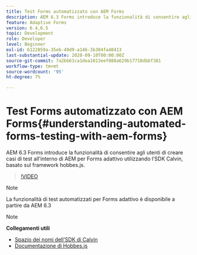 ```yaml
---
title: Test Forms automatizzato con AEM Forms
description: AEM 6.3 Forms introduce la funzionalità di consentire agli utenti di creare casi di test all’interno di AEM per Forms adattivo utilizzando l’SDK Calvin basato sul framework hobbes.js
feature: Adaptive Forms
version: 6.4,6.5
topic: Development
role: Developer
level: Beginner
exl-id: 6122859a-35eb-49d9-a146-3b304fa40413
last-substantial-update: 2020-09-10T00:00:00Z
source-git-commit: 7a2bb61ca1dea1013eef088a629b17718dbbf381
workflow-type: tm+mt
source-wordcount: '95'
ht-degree: 7%

---
```


# Test Forms automatizzato con AEM Forms{#understanding-automated-forms-testing-with-aem-forms}

AEM 6.3 Forms introduce la funzionalità di consentire agli utenti di creare casi di test all’interno di AEM per Forms adattivo utilizzando l’SDK Calvin, basato sul framework hobbes.js.

>[!VIDEO](https://video.tv.adobe.com/v/19700/)

>[!NOTE]
>
>La funzionalità di test automatizzati per Forms adattivo è disponibile a partire da AEM 6.3

>[!NOTE]
>
>**Collegamenti utili**
>
>* [Spazio dei nomi dell’SDK di Calvin](https://helpx.adobe.com/aem-forms/6-3/calvin-sdk-javascript-api/calvin.html)
>* [Documentazione di Hobbes.js](https://experienceleague.adobe.com/docs/experience-manager-release-information/aem-release-updates/previous-updates/aem-previous-versions.html?lang=it)

